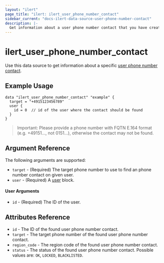 ```yaml
---
layout: "ilert"
page_title: "ilert: ilert_user_phone_number_contact"
sidebar_current: "docs-ilert-data-source-user-phone-number-contact"
description: |-
  Get information about a user phone number contact that you have created.
---
```


# ilert_user_phone_number_contact

Use this data source to get information about a specific [user phone number contact][1].

## Example Usage

```hcl
data "ilert_user_phone_number_contact" "example" {
  target = "+4915123456789"
  user {
    id = 0  // id of the user where the contact should be found
  }
}
```

> Important: Please provide a phone number with FQTN E.164 format (e.g. +49151..., not 0151...), otherwise the contact may not be found.

## Argument Reference

The following arguments are supported:

- `target` - (Required) The target phone number to use to find an phone number contact on given user.
- `user` - (Required) A [user](#user-arguments) block.

#### User Arguments

- `id` - (Required) The ID of the user.

## Attributes Reference

- `id` - The ID of the found user phone number contact.
- `target` - The target phone number of the found user phone number contact.
- `region_code` - The region code of the found user phone number contact.
- `status` - The status of the found user phone number contact. Possible values are: `OK`, `LOCKED`, `BLACKLISTED`.

[1]: https://api.ilert.com/api-docs/#tag/Contacts/paths/~1users~1{user-id}~1contacts~1phone-numbers~1{id}/get
